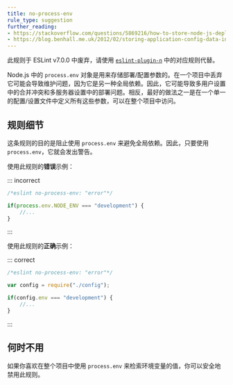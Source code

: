 ```yaml
---
title: no-process-env
rule_type: suggestion
further_reading:
- https://stackoverflow.com/questions/5869216/how-to-store-node-js-deployment-settings-configuration-files
- https://blog.benhall.me.uk/2012/02/storing-application-config-data-in/
---
```


此规则于 ESLint v7.0.0 中废弃，请使用 [`eslint-plugin-n`](https://github.com/eslint-community/eslint-plugin-n) 中的对应规则代替。

Node.js 中的 `process.env` 对象是用来存储部署/配置参数的。在一个项目中丢弃它可能会导致维护问题，因为它是另一种全局依赖。因此，它可能导致多用户设置中的合并冲突和多服务器设置中的部署问题。相反，最好的做法之一是在一个单一的配置/设置文件中定义所有这些参数，可以在整个项目中访问。

## 规则细节

这条规则的目的是阻止使用 `process.env` 来避免全局依赖。因此，只要使用 `process.env`，它就会发出警告。

使用此规则的**错误**示例：

::: incorrect

```js
/*eslint no-process-env: "error"*/

if(process.env.NODE_ENV === "development") {
    //...
}
```

:::

使用此规则的**正确**示例：

::: correct

```js
/*eslint no-process-env: "error"*/

var config = require("./config");

if(config.env === "development") {
    //...
}
```

:::

## 何时不用

如果你喜欢在整个项目中使用 `process.env` 来检索环境变量的值，你可以安全地禁用此规则。
